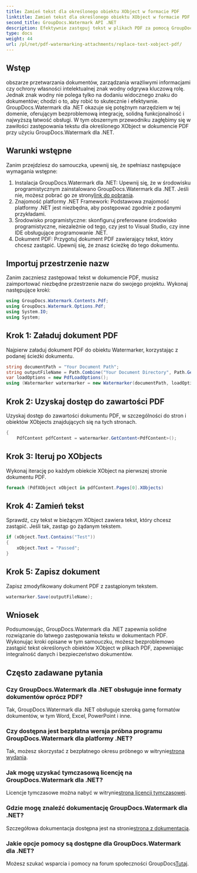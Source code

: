 ```yaml
---
title: Zamień tekst dla określonego obiektu XObject w formacie PDF
linktitle: Zamień tekst dla określonego obiektu XObject w formacie PDF
second_title: GroupDocs.Watermark API .NET
description: Efektywnie zastępuj tekst w plikach PDF za pomocą GroupDocs.Watermark dla .NET. Bezproblemowo integruj znak wodny z aplikacjami .NET.
type: docs
weight: 44
url: /pl/net/pdf-watermarking-attachments/replace-text-xobject-pdf/
---
```

## Wstęp
obszarze przetwarzania dokumentów, zarządzania wrażliwymi informacjami czy ochrony własności intelektualnej znak wodny odgrywa kluczową rolę. Jednak znak wodny nie polega tylko na dodaniu widocznego znaku do dokumentów; chodzi o to, aby robić to skutecznie i efektywnie. GroupDocs.Watermark dla .NET okazuje się potężnym narzędziem w tej domenie, oferującym bezproblemową integrację, solidną funkcjonalność i najwyższą łatwość obsługi. W tym obszernym przewodniku zagłębimy się w zawiłości zastępowania tekstu dla określonego XObject w dokumencie PDF przy użyciu GroupDocs.Watermark dla .NET.
## Warunki wstępne
Zanim przejdziesz do samouczka, upewnij się, że spełniasz następujące wymagania wstępne:
1.  Instalacja GroupDocs.Watermark dla .NET: Upewnij się, że w środowisku programistycznym zainstalowano GroupDocs.Watermark dla .NET. Jeśli nie, możesz pobrać go ze strony[link do pobrania](https://releases.groupdocs.com/Watermark/net/).
2. Znajomość platformy .NET Framework: Podstawowa znajomość platformy .NET jest niezbędna, aby postępować zgodnie z podanymi przykładami.
3. Środowisko programistyczne: skonfiguruj preferowane środowisko programistyczne, niezależnie od tego, czy jest to Visual Studio, czy inne IDE obsługujące programowanie .NET.
4. Dokument PDF: Przygotuj dokument PDF zawierający tekst, który chcesz zastąpić. Upewnij się, że znasz ścieżkę do tego dokumentu.

## Importuj przestrzenie nazw
Zanim zaczniesz zastępować tekst w dokumencie PDF, musisz zaimportować niezbędne przestrzenie nazw do swojego projektu. Wykonaj następujące kroki:

```csharp
using GroupDocs.Watermark.Contents.Pdf;
using GroupDocs.Watermark.Options.Pdf;
using System.IO;
using System;
```
## Krok 1: Załaduj dokument PDF
Najpierw załaduj dokument PDF do obiektu Watermarker, korzystając z podanej ścieżki dokumentu.
```csharp
string documentPath = "Your Document Path";
string outputFileName = Path.Combine("Your Document Directory", Path.GetFileName(documentPath));
var loadOptions = new PdfLoadOptions();
using (Watermarker watermarker = new Watermarker(documentPath, loadOptions))
```
## Krok 2: Uzyskaj dostęp do zawartości PDF
Uzyskaj dostęp do zawartości dokumentu PDF, w szczególności do stron i obiektów XObjects znajdujących się na tych stronach.
```csharp
{
    PdfContent pdfContent = watermarker.GetContent<PdfContent>();
```
## Krok 3: Iteruj po XObjects
Wykonaj iterację po każdym obiekcie XObject na pierwszej stronie dokumentu PDF.
```csharp
foreach (PdfXObject xObject in pdfContent.Pages[0].XObjects)
```
## Krok 4: Zamień tekst
Sprawdź, czy tekst w bieżącym XObject zawiera tekst, który chcesz zastąpić. Jeśli tak, zastąp go żądanym tekstem.
```csharp
if (xObject.Text.Contains("Test"))
{
    xObject.Text = "Passed";
}
```
## Krok 5: Zapisz dokument
Zapisz zmodyfikowany dokument PDF z zastąpionym tekstem.
```csharp
watermarker.Save(outputFileName);
```

## Wniosek
Podsumowując, GroupDocs.Watermark dla .NET zapewnia solidne rozwiązanie do łatwego zastępowania tekstu w dokumentach PDF. Wykonując kroki opisane w tym samouczku, możesz bezproblemowo zastąpić tekst określonych obiektów XObject w plikach PDF, zapewniając integralność danych i bezpieczeństwo dokumentów.
## Często zadawane pytania
### Czy GroupDocs.Watermark dla .NET obsługuje inne formaty dokumentów oprócz PDF?
Tak, GroupDocs.Watermark dla .NET obsługuje szeroką gamę formatów dokumentów, w tym Word, Excel, PowerPoint i inne.
### Czy dostępna jest bezpłatna wersja próbna programu GroupDocs.Watermark dla platformy .NET?
 Tak, możesz skorzystać z bezpłatnego okresu próbnego w witrynie[strona wydania](https://releases.groupdocs.com/).
### Jak mogę uzyskać tymczasową licencję na GroupDocs.Watermark dla .NET?
 Licencje tymczasowe można nabyć w witrynie[strona licencji tymczasowej](https://purchase.groupdocs.com/temporary-license/).
### Gdzie mogę znaleźć dokumentację GroupDocs.Watermark dla .NET?
 Szczegółowa dokumentacja dostępna jest na stronie[strona z dokumentacją](https://reference.groupdocs.com/Watermark/net/).
### Jakie opcje pomocy są dostępne dla GroupDocs.Watermark dla .NET?
 Możesz szukać wsparcia i pomocy na forum społeczności GroupDocs[Tutaj](https://forum.groupdocs.com/c/watermark/19).